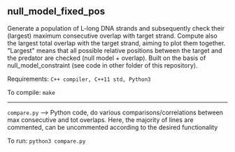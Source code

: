 ## null_model_fixed_pos

Generate a population of L-long DNA strands and subsequently check their (largest) maximum consecutive overlap with target strand. Compute also the largest total overlap with the target strand, aiming to plot them together. "Largest" means that all possible relative positions between the target and the predator are checked (null model + overlap). Built on the basis of null_model_constraint (see code in other folder of this repository).

Requirements: `C++ compiler, C++11 std, Python3`

To compile: `make`

----------------------
`compare.py` --> Python code, do various comparisons/correlations between max consecutive and tot overlaps. Here, the majority of lines are commented, can be uncommented according to the desired functionality

To run: `python3 compare.py`
